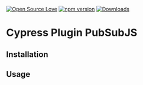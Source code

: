 [![Open Source Love](https://badges.frapsoft.com/os/mit/mit.svg?v=102)](https://opensource.org/licenses/MIT)
[![npm version](https://badge.fury.io/js/cypress-plugin-pubsub.svg)](https://badge.fury.io/js/cypress-plugin-pubsub)
[![Downloads](https://img.shields.io/npm/dm/cypress-plugin-pubsub.svg)](https://www.npmjs.com/package/cypress-plugin-pubsub)

# Cypress Plugin PubSubJS 


## Installation


## Usage